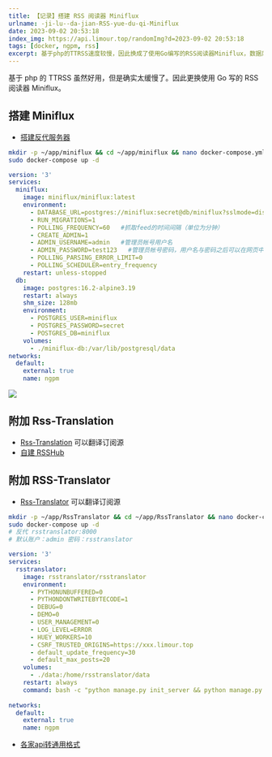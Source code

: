 ```yaml
---
title: 【记录】搭建 RSS 阅读器 Miniflux
urlname: -ji-lu--da-jian-RSS-yue-du-qi-Miniflux
date: 2023-09-02 20:53:18
index_img: https://api.limour.top/randomImg?d=2023-09-02 20:53:18
tags: [docker, ngpm, rss]
excerpt: 基于php的TTRSS速度较慢，因此换成了使用Go编写的RSS阅读器Miniflux，数据库仍然使用Supabase。搭建Miniflux和反代服务器，并开启Fever API。FeedMe的登录方式与TTRSS相同。
---
```

基于 php 的 TTRSS 虽然好用，但是确实太缓慢了。因此更换使用 Go 写的 RSS 阅读器 Miniflux。
## 搭建 Miniflux
+ [搭建反代服务器](/Docker-bu-shu-Nginx-Proxy-Manager)
```bash
mkdir -p ~/app/miniflux && cd ~/app/miniflux && nano docker-compose.yml
sudo docker-compose up -d
```
```yml
version: '3'
services:
  miniflux:
    image: miniflux/miniflux:latest
    environment:
      - DATABASE_URL=postgres://miniflux:secret@db/miniflux?sslmode=disable
      - RUN_MIGRATIONS=1
      - POLLING_FREQUENCY=60   #抓取feed的时间间隔（单位为分钟）
      - CREATE_ADMIN=1
      - ADMIN_USERNAME=admin   #管理员帐号用户名
      - ADMIN_PASSWORD=test123   #管理员帐号密码，用户名与密码之后可以在网页中进行修改
      - POLLING_PARSING_ERROR_LIMIT=0
      - POLLING_SCHEDULER=entry_frequency
    restart: unless-stopped
  db:
    image: postgres:16.2-alpine3.19
    restart: always
    shm_size: 128mb
    environment:
      - POSTGRES_USER=miniflux
      - POSTGRES_PASSWORD=secret
      - POSTGRES_DB=miniflux
    volumes:
      - ./miniflux-db:/var/lib/postgresql/data
networks:
  default:
    external: true
    name: ngpm
```

![](https://img.limour.top/2023/09/03/64f401cfa6a53.webp)

## 附加 Rss-Translation
+ [Rss-Translation](https://github.com/rcy1314/Rss-Translation) 可以翻译订阅源
+ [自建 RSSHub](/-fu-ke--zai-Koyeb-shang-da-jian-RSSHub)

## 附加 RSS-Translator
+ [Rss-Translator](https://github.com/rss-translator/RSS-Translator) 可以翻译订阅源
```bash
mkdir -p ~/app/RssTranslator && cd ~/app/RssTranslator && nano docker-compose.yml
sudo docker-compose up -d
# 反代 rsstranslator:8000
# 默认账户：admin 密码：rsstranslator
```
```yml
version: '3'
services:
  rsstranslator:
    image: rsstranslator/rsstranslator
    environment:
      - PYTHONUNBUFFERED=0
      - PYTHONDONTWRITEBYTECODE=1
      - DEBUG=0
      - DEMO=0
      - USER_MANAGEMENT=0
      - LOG_LEVEL=ERROR
      - HUEY_WORKERS=10
      - CSRF_TRUSTED_ORIGINS=https://xxx.limour.top
      - default_update_frequency=30
      - default_max_posts=20
    volumes:
      - ./data:/home/rsstranslator/data
    restart: always
    command: bash -c "python manage.py init_server && python manage.py run_huey & uvicorn config.asgi:application --host 0.0.0.0"
 
networks:
  default:
    external: true
    name: ngpm
```
+ [各家api转通用格式](/Aggregating-Azure-and-OpenAI-APIs-with-OneAPI)